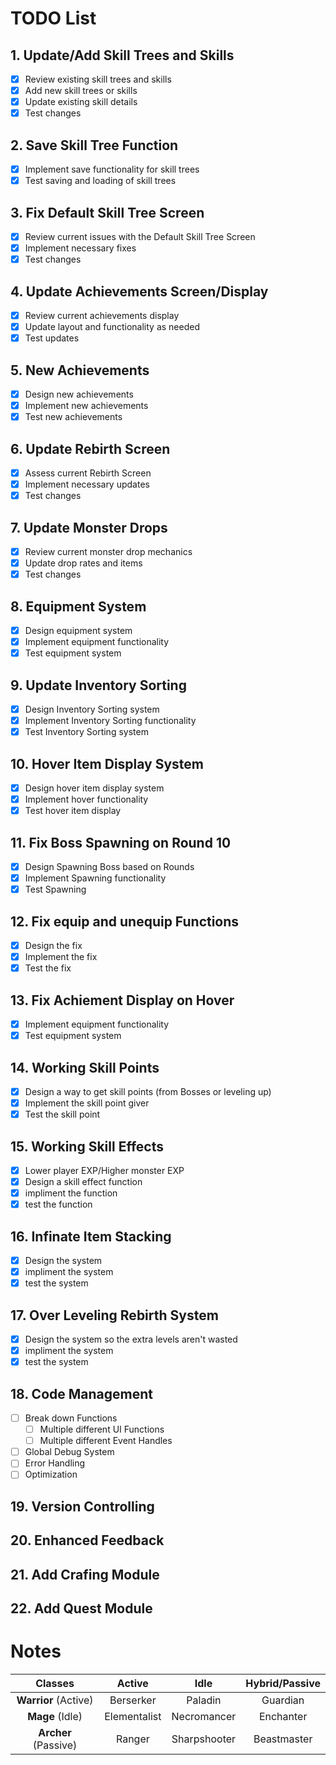 # TODO List

## 1. Update/Add Skill Trees and Skills

- [x] Review existing skill trees and skills
- [x] Add new skill trees or skills
- [x] Update existing skill details
- [x] Test changes

## 2. Save Skill Tree Function

- [x] Implement save functionality for skill trees
- [x] Test saving and loading of skill trees

## 3. Fix Default Skill Tree Screen

- [x] Review current issues with the Default Skill Tree Screen
- [x] Implement necessary fixes
- [x] Test changes

## 4. Update Achievements Screen/Display

- [x] Review current achievements display
- [x] Update layout and functionality as needed
- [x] Test updates

## 5. New Achievements

- [x] Design new achievements
- [x] Implement new achievements
- [x] Test new achievements

## 6. Update Rebirth Screen

- [x] Assess current Rebirth Screen
- [x] Implement necessary updates
- [x] Test changes

## 7. Update Monster Drops

- [x] Review current monster drop mechanics
- [x] Update drop rates and items
- [x] Test changes

## 8. Equipment System

- [x] Design equipment system
- [x] Implement equipment functionality
- [x] Test equipment system

## 9. Update Inventory Sorting

- [x] Design Inventory Sorting system
- [x] Implement Inventory Sorting functionality
- [x] Test Inventory Sorting system

## 10. Hover Item Display System

- [x] Design hover item display system
- [x] Implement hover functionality
- [x] Test hover item display

## 11. Fix Boss Spawning on Round 10

- [x] Design Spawning Boss based on Rounds
- [x] Implement Spawning functionality
- [x] Test Spawning

## 12. Fix equip and unequip Functions

- [x] Design the fix
- [x] Implement the fix
- [x] Test the fix

## 13. Fix Achiement Display on Hover

- [x] Implement equipment functionality
- [x] Test equipment system

## 14. Working Skill Points

- [x] Design a way to get skill points (from Bosses or leveling up)
- [x] Implement the skill point giver
- [x] Test the skill point

## 15. Working Skill Effects

- [x] Lower player EXP/Higher monster EXP
- [x] Design a skill effect function
- [x] impliment the function
- [x] test the function

## 16. Infinate Item Stacking

- [x] Design the system
- [x] impliment the system
- [x] test the system

## 17. Over Leveling Rebirth System

- [x] Design the system so the extra levels aren't wasted
- [x] impliment the system
- [x] test the system

## 18. Code Management

- [ ] Break down Functions
  - [ ] Multiple different UI Functions
  - [ ] Multiple different Event Handles
- [ ] Global Debug System
- [ ] Error Handling
- [ ] Optimization

## 19. Version Controlling

## 20. Enhanced Feedback

## 21. Add Crafing Module

## 22. Add Quest Module

# Notes

|       Classes        |    Active    |     Idle     | Hybrid/Passive |
| :------------------: | :----------: | :----------: | :------------: |
| **Warrior** (Active) |  Berserker   |   Paladin    |    Guardian    |
|   **Mage** (Idle)    | Elementalist | Necromancer  |   Enchanter    |
| **Archer** (Passive) |    Ranger    | Sharpshooter |  Beastmaster   |
